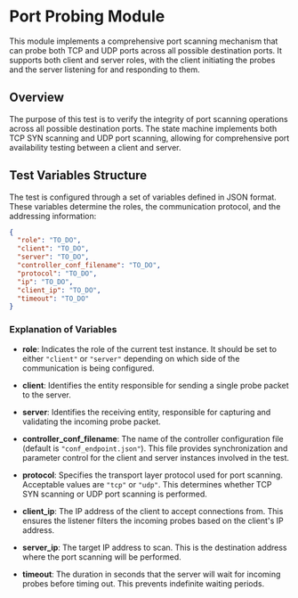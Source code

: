 # Port Probing Module

This module implements a comprehensive port scanning mechanism that can probe both TCP and UDP ports across all possible destination ports. It supports both client and server roles, with the client initiating the probes and the server listening for and responding to them.

## Overview

The purpose of this test is to verify the integrity of port scanning operations across all possible destination ports. The state machine implements both TCP SYN scanning and UDP port scanning, allowing for comprehensive port availability testing between a client and server.

## Test Variables Structure

The test is configured through a set of variables defined in JSON format. These variables determine the roles, the communication protocol, and the addressing information:

```json
{
  "role": "TO_DO",
  "client": "TO_DO",
  "server": "TO_DO",
  "controller_conf_filename": "TO_DO",
  "protocol": "TO_DO",
  "ip": "TO_DO",
  "client_ip": "TO_DO",
  "timeout": "TO_DO"
}
```

### Explanation of Variables

- **role**: Indicates the role of the current test instance. It should be set to either `"client"` or `"server"` depending on which side of the communication is being configured.

- **client**: Identifies the entity responsible for sending a single probe packet to the server.

- **server**: Identifies the receiving entity, responsible for capturing and validating the incoming probe packet.

- **controller_conf_filename**: The name of the controller configuration file (default is `"conf_endpoint.json"`). This file provides synchronization and parameter control for the client and server instances involved in the test.

- **protocol**: Specifies the transport layer protocol used for port scanning. Acceptable values are `"tcp"` or `"udp"`. This determines whether TCP SYN scanning or UDP port scanning is performed.

- **client_ip**: The IP address of the client to accept connections from. This ensures the listener filters the incoming probes based on the client's IP address.

- **server_ip**: The target IP address to scan. This is the destination address where the port scanning will be performed.

- **timeout**: The duration in seconds that the server will wait for incoming probes before timing out. This prevents indefinite waiting periods.
